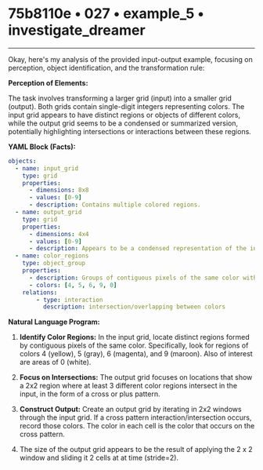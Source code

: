 # 75b8110e • 027 • example_5 • investigate_dreamer

---
Okay, here's my analysis of the provided input-output example, focusing on perception, object identification, and the transformation rule:

**Perception of Elements:**

The task involves transforming a larger grid (input) into a smaller grid (output). Both grids contain single-digit integers representing colors. The input grid appears to have distinct regions or objects of different colors, while the output grid seems to be a condensed or summarized version, potentially highlighting intersections or interactions between these regions.

**YAML Block (Facts):**



```yaml
objects:
  - name: input_grid
    type: grid
    properties:
      - dimensions: 8x8
      - values: [0-9]
      - description: Contains multiple colored regions.
  - name: output_grid
    type: grid
    properties:
      - dimensions: 4x4
      - values: [0-9]
      - description: Appears to be a condensed representation of the input grid.
  - name: color_regions
    type: object_group
    properties:
      - description: Groups of contiguous pixels of the same color within the input grid.
      - colors: [4, 5, 6, 9, 0]
    relations:
        - type: interaction
          description: intersection/overlapping between colors
```



**Natural Language Program:**

1. **Identify Color Regions:** In the input grid, locate distinct regions formed by contiguous pixels of the same color. Specifically, look for regions of colors 4 (yellow), 5 (gray), 6 (magenta), and 9 (maroon). Also of interest are areas of 0 (white).

2. **Focus on Intersections:** The output grid focuses on locations that show a 2x2 region where at least 3 different color regions intersect in the input, in the form of a cross or plus pattern.

3. **Construct Output:** Create an output grid by iterating in 2x2 windows through the input grid. If a cross pattern interaction/intersection occurs, record those colors. The color in each cell is the color that occurs on the cross pattern.

4. The size of the output grid appears to be the result of applying the 2 x 2 window and sliding it 2 cells at at time (stride=2).

